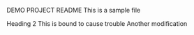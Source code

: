 DEMO PROJECT README
This is a sample file


Heading 2
This is bound to cause trouble
Another modification
